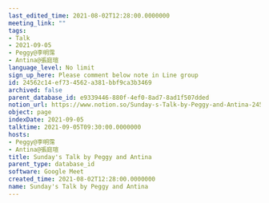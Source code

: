 ```yaml
---
last_edited_time: 2021-08-02T12:28:00.0000000
meeting_link: ""
tags:
- Talk
- 2021-09-05
- Peggy@李明霈
- Antina@張庭瑄
language_level: No limit
sign_up_here: Please comment below note in Line group
id: 24562c14-ef73-4562-a381-bbf9ca3b3469
archived: false
parent_database_id: e9339446-880f-4ef0-8ad7-8ad1f507dded
notion_url: https://www.notion.so/Sunday-s-Talk-by-Peggy-and-Antina-24562c14ef734562a381bbf9ca3b3469
object: page
indexDate: 2021-09-05
talktime: 2021-09-05T09:30:00.0000000
hosts:
- Peggy@李明霈
- Antina@張庭瑄
title: Sunday's Talk by Peggy and Antina
parent_type: database_id
software: Google Meet
created_time: 2021-08-02T12:28:00.0000000
name: Sunday's Talk by Peggy and Antina
---
```







